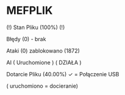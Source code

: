 # MEFPLIK



(!) Stan Pliku (100%) (!) 

Błędy (0) - brak 

Ataki (0) zablokowano (1872)

AI ( Uruchomione ) ( DZIAŁA )

Dotarcie Pliku (40.00%) ✓ = Połączenie USB


( uruchomiono = docieranie)